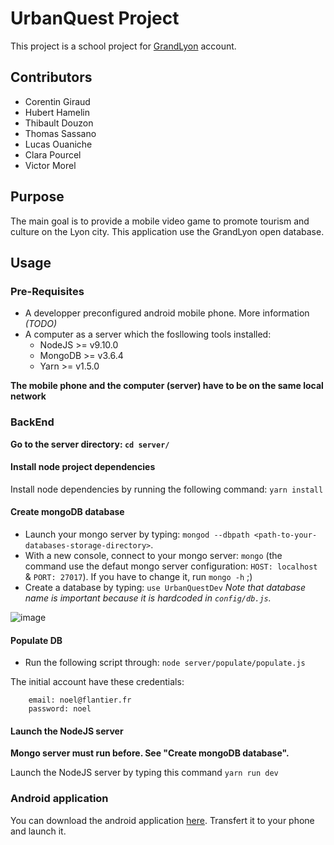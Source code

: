 # UrbanQuest Project

This project is a school project for [GrandLyon](https://www.grandlyon.com/) account.

## Contributors

- Corentin Giraud
- Hubert Hamelin
- Thibault Douzon
- Thomas Sassano
- Lucas Ouaniche
- Clara Pourcel
- Victor Morel

## Purpose

The main goal is to provide a mobile video game to promote tourism and culture on the Lyon city. This application use the GrandLyon open database.

## Usage

### Pre-Requisites

- A developper preconfigured android mobile phone. More information _(TODO)_
- A computer as a server which the fosllowing tools installed:
    - NodeJS >= v9.10.0
    - MongoDB >= v3.6.4
    - Yarn >= v1.5.0

**The mobile phone and the computer (server) have to be on the same local network**

### BackEnd

**Go to the server directory: `cd server/`**

#### Install node project dependencies
Install node dependencies by running the following command: `yarn install`

#### Create mongoDB database
- Launch your mongo server by typing: `mongod --dbpath <path-to-your-databases-storage-directory>`.
- With a new console, connect to your mongo server: `mongo` (the command use the defaut mongo server configuration: `HOST: localhost` & `PORT: 27017`). If you have to change it, run `mongo -h` ;) 
- Create a database by typing: `use UrbanQuestDev` _Note that database name is important because it is hardcoded in `config/db.js`._

![image](https://user-images.githubusercontent.com/29222996/39594373-d478e654-4f0c-11e8-987a-5005c2ad3895.png)

#### Populate DB

- Run the following script through: `node server/populate/populate.js`

The initial account have these credentials:

```
    email: noel@flantier.fr
    password: noel
```

#### Launch the NodeJS server
**Mongo server must run before. See "Create mongoDB database".**

Launch the NodeJS server by typing this command `yarn run dev`

### Android application

You can download the android application [here](#). Transfert it to your phone and launch it.
